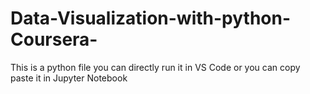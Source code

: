 # Data-Visualization-with-python-Coursera-
This is a python file you can directly run it in VS Code or you can copy paste it in Jupyter Notebook
